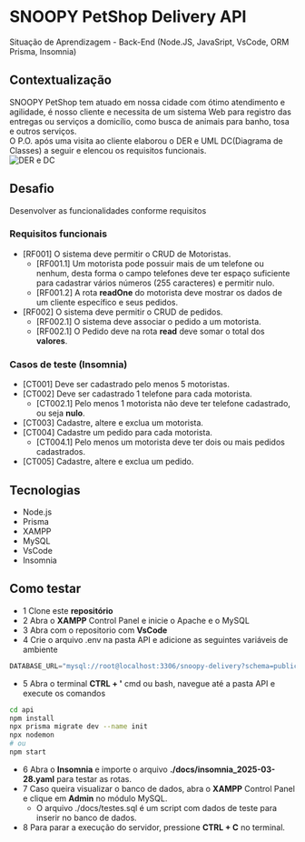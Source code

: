# SNOOPY PetShop Delivery API
Situação de Aprendizagem - Back-End (Node.JS, JavaSript, VsCode, ORM Prisma, Insomnia)
## Contextualização
SNOOPY PetShop tem atuado em nossa cidade com ótimo atendimento e agilidade, é nosso cliente e necessita de um sistema Web para registro das entregas ou serviços a domicílio, como busca de animais para banho, tosa e outros serviços.<br>O P.O. após uma visita ao cliente elaborou o DER e UML DC(Diagrama de Classes) a seguir e elencou os requisitos funcionais.<br>
![DER e DC](./docs/snoopy-der-dc.png)
## Desafio
Desenvolver as funcionalidades conforme requisitos

### Requisitos funcionais
- [RF001] O sistema deve permitir o CRUD de Motoristas.
    - [RF001.1] Um motorista pode possuir mais de um telefone ou nenhum, desta forma o campo telefones deve ter espaço suficiente para cadastrar vários números (255 caracteres) e permitir nulo.
    - [RF001.2] A rota **readOne** do motorista deve mostrar os dados de um cliente específico e seus pedidos.
- [RF002] O sistema deve permitir o CRUD de pedidos.
    - [RF002.1] O sistema deve associar o pedido a um motorista.
    - [RF002.1] O Pedido deve na rota **read** deve somar o total dos **valores**.

### Casos de teste (Insomnia)
- [CT001] Deve ser cadastrado pelo menos 5 motoristas.
- [CT002] Deve ser cadastrado 1 telefone para cada motorista.
    - [CT002.1] Pelo menos 1 motorista não deve ter telefone cadastrado, ou seja **nulo**.
- [CT003] Cadastre, altere e exclua um motorista.
- [CT004] Cadastre um pedido para cada motorista.
    - [CT004.1] Pelo menos um motorista deve ter dois ou mais pedidos cadastrados.
- [CT005] Cadastre, altere e exclua um pedido.

## Tecnologias
- Node.js
- Prisma
- XAMPP
- MySQL
- VsCode
- Insomnia

## Como testar
- 1 Clone este **repositório**
- 2 Abra o **XAMPP** Control Panel e inicie o Apache e o MySQL
- 3 Abra com o repositorio com **VsCode**
- 4 Crie o arquivo .env na pasta API e adicione as seguintes variáveis de ambiente
```js
DATABASE_URL="mysql://root@localhost:3306/snoopy-delivery?schema=public&timezone=UTC"
```
- 5 Abra o terminal **CTRL + '** cmd ou bash, navegue até a pasta API e execute os comandos
````bash
cd api
npm install
npx prisma migrate dev --name init
npx nodemon
# ou
npm start
````
- 6 Abra o **Insomnia** e importe o arquivo **./docs/insomnia_2025-03-28.yaml** para testar as rotas.
- 7 Caso queira visualizar o banco de dados, abra o **XAMPP** Control Panel e clique em **Admin** no módulo MySQL.
    - O arquivo ./docs/testes.sql é um script com dados de teste para inserir no banco de dados.
- 8 Para parar a execução do servidor, pressione **CTRL + C** no terminal.
